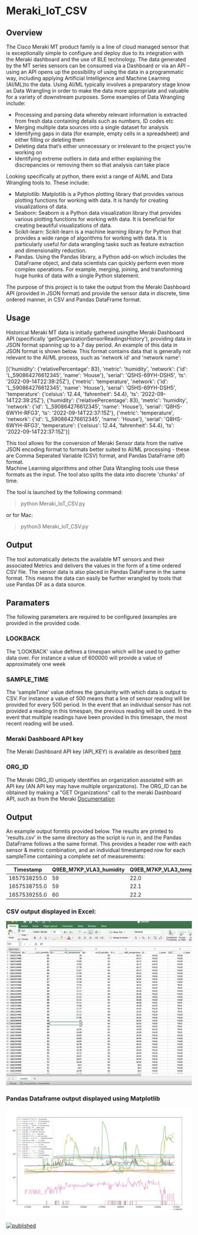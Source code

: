 # Meraki_IoT_CSV
## Overview
The Cisco Meraki MT product family is a line of cloud managed sensor that is exceptionally simple to configure and deploy due to its integration with the Meraki dashboard and the use of BLE technology. The data generated by the MT series sensors can be consumed via a Dashboard or via an API – using an API opens up the possibility of using the data in a programmatic way, including applying Artificial Intelligence and Machine Learning (AI/ML)to the data.
Using AI/ML typically involves a preparatory stage know as Data Wrangling in order to make the data more appropriate and valuable for a variety of downstream purposes.
Some examples of Data Wrangling include:
- Processing and parsing data whereby relevant information is extracted from fresh data containing details such as numbers, ID codes etc
- Merging multiple data sources into a single dataset for analysis
- Identifying gaps in data (for example, empty cells in a spreadsheet) and either filling or deleting them
- Deleting data that’s either unnecessary or irrelevant to the project you’re working on
- Identifying extreme outliers in data and either explaining the discrepancies or removing them so that analysis can take place

Looking specifically at python, there exist a range of AI/ML and Data Wrangling tools to. These include:


- Matplotlib: Matplotlib is a Python plotting library that provides various plotting functions for working with data. It is handy for creating visualizations of data.
- Seaborn: Seaborn is a Python data visualization library that provides various plotting functions for working with data. It is beneficial for creating beautiful visualizations of data.
- Scikit-learn: Scikit-learn is a machine learning library for Python that provides a wide range of algorithms for working with data. It is particularly useful for data wrangling tasks such as feature extraction and dimensionality reduction.
- Pandas. Using the Pandas library, a Python add-on which includes the DataFrame object, and data scientists can quickly perform even more complex operations. For example, merging, joining, and transforming huge hunks of data with a single Python statement.

The purpose of this project is to take the output from the Meraki Dashboard API (provided in JSON format) and provide the sensor data in discrete, time ordered manner, in CSV and Pandas DataFrame format. 


## Usage
Historical Meraki MT data is initially gathered usingthe Meraki Dashboard API (specifically 'getOrganizationSensorReadingsHistory'), providing data in JSON format spanning up to a 7 day period. An example of this data in JSON format is shown below. This format contains data that is generally not relevant to the AI/ML process, such as 'network id' and 'network name':

 [{'humidity': {'relativePercentage': 83},
  'metric': 'humidity',
  'network': {'id': 'L_590864276612345', 'name': 'House'},
  'serial': 'Q5HS-69YH-DSH5',
  'ts': '2022-09-14T22:39:25Z'},
 {'metric': 'temperature',
  'network': {'id': 'L_590864276612345', 'name': 'House'},
  'serial': 'Q5HS-69YH-DSH5',
  'temperature': {'celsius': 12.44, 'fahrenheit': 54.4},
  'ts': '2022-09-14T22:39:25Z'},
 {'humidity': {'relativePercentage': 83},
  'metric': 'humidity',
  'network': {'id': 'L_590864276612345', 'name': 'House'},
  'serial': 'Q8HS-6WYH-RFG3',
  'ts': '2022-09-14T22:37:15Z'},
 {'metric': 'temperature',
  'network': {'id': 'L_590864276612345', 'name': 'House'},
  'serial': 'Q8HS-6WYH-RFG3',
  'temperature': {'celsius': 12.44, 'fahrenheit': 54.4},
  'ts': '2022-09-14T22:37:15Z'}]



This tool allows for the conversion of Meraki Sensor data from the native JSON encoding format to formats better suited to AI/ML processing - these are Comma Seperated Variable (CSV) format, and Pandas DataFrame (df) format.  
Machine Learning algorithms and other Data Wrangling tools use these formats as the input. The tool also splits the data into discrete 'chunks' of time.

The tool is launched by the following command:  
> python Meraki_IoT_CSV.py    

or for Mac:  
> python3 Meraki_IoT_CSV.py 


## Output
The tool automatically detects the available MT sensors and their associated Metrics and delivers the values in the form of a time ordered CSV file.  The sensor data is also placed in Pandas DataFrame in the same format. This means the data can easily be further wrangled by tools that use Pandas DF as a data source.

## Paramaters
The following parameters are required to be configured (examples are provided in the provided code.

### LOOKBACK
The 'LOOKBACK' value defines a timespan  which will be used to gather data over. For instance a value of 600000 will provide a value of approximately one week

### SAMPLE_TIME
The 'sampleTime' value defines the ganularity with which data is output to CSV. For instance a value of 500 means that a line of sensor reading will be provided for every 500 period. In the event that an individual sensor has not provided a reading in this timespan, the previous reading will be used. In the event that multiple readings have been provided in this timesapn, the most recent reading will be used.

### Meraki Dashboard API key
The Meraki Dashboard API key (API_KEY) is available as described [here](https://documentation.meraki.com/General_Administration/Other_Topics/Cisco_Meraki_Dashboard_API)

### ORG_ID
The Meraki ORG_ID uniquely identifies an organization assoiated with an API key (AN API key may have multiple organizations). The ORG_ID can be obtained by making a "GET Organizations" call to the meraki Dashboard API, such as from the Meraki [Documentation](https://developer.cisco.com/meraki/api-v1/#!get-organizations)

## Output

An example output formtis provided below. The results are printed to 'results.csv' in the same directory as the script is run in, and the Pandas DataFrame follows a the same format. This provides a header row with each sensor & metric combination, and an individual timestamped row for each sampleTime containing a complete set of measurements:

| Timestamp      | Q9EB_M7KP_VLA3_humidity |Q9EB_M7KP_VLA3_temperature| Q5MS_ISB7_PS83_water|
| ----------- | ----------- | ----------- | ----------- |
| 1657538255.0   | 59       |22.0|FALSE|
| 1657538755.0 |59       |22.1|FALSE|
|1657539255.0 | 60|22.2|FALSE|
### CSV output displayed in Excel:
![Output: CSV](images/xls.png)

### Pandas Dataframe output displayed using Matplotlib

![Output: Matplotlib](images/mat.png)

[![published](https://static.production.devnetcloud.com/codeexchange/assets/images/devnet-published.svg)](https://developer.cisco.com/codeexchange/github/repo/andersm9/Meraki_IoT_CSV_Pandas)
